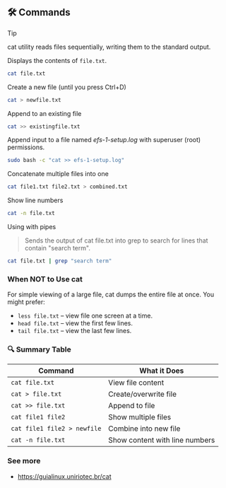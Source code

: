 ## 🛠️ Commands
> [!TIP]
> cat utility reads files sequentially, writing them to the standard output. 

Displays the contents of `file.txt`.
```zsh
cat file.txt
```

Create a new file (until you press Ctrl+D)
```zsh
cat > newfile.txt
```

Append to an existing file
```zsh
cat >> existingfile.txt
```

Append input to a file named *efs-1-setup.log* with superuser (root) permissions.
```sh
sudo bash -c "cat >> efs-1-setup.log"
```

Concatenate multiple files into one
```zsh
cat file1.txt file2.txt > combined.txt
```

Show line numbers
```zsh
cat -n file.txt
```

Using with pipes
> Sends the output of cat file.txt into grep to search for lines that contain "search term".
```zsh
cat file.txt | grep "search term"
```

### When NOT to Use cat
For simple viewing of a large file, cat dumps the entire file at once. You might prefer:

- `less file.txt` – view file one screen at a time.
- `head file.txt` – view the first few lines.
- `tail file.txt` – view the last few lines.


### 🔍 Summary Table

| Command                     | What it Does                   |
| --------------------------- | ------------------------------ |
| `cat file.txt`              | View file content              |
| `cat > file.txt`            | Create/overwrite file          |
| `cat >> file.txt`           | Append to file                 |
| `cat file1 file2`           | Show multiple files            |
| `cat file1 file2 > newfile` | Combine into new file          |
| `cat -n file.txt`           | Show content with line numbers |

### See more
- https://guialinux.uniriotec.br/cat
